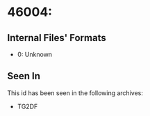 # 46004: 

## Internal Files' Formats
- 0: Unknown

## Seen In

This id has been seen in the following archives:  

- TG2DF  
